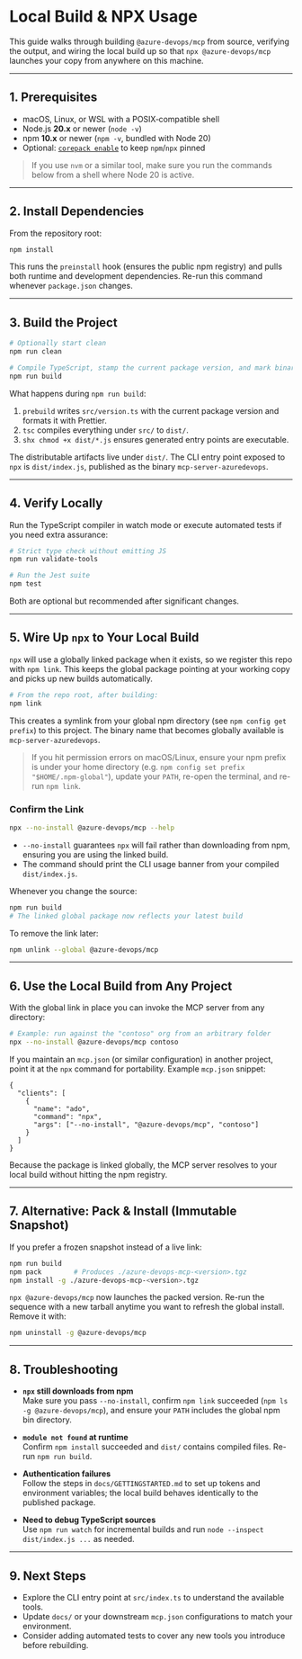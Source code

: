 # Local Build & NPX Usage

This guide walks through building `@azure-devops/mcp` from source, verifying the output, and wiring the local build up so that `npx @azure-devops/mcp` launches your copy from anywhere on this machine.

---

## 1. Prerequisites

- macOS, Linux, or WSL with a POSIX‑compatible shell
- Node.js **20.x** or newer (`node -v`)
- npm **10.x** or newer (`npm -v`, bundled with Node 20)
- Optional: [`corepack enable`](https://nodejs.org/api/corepack.html#enable) to keep `npm`/`npx` pinned

> If you use `nvm` or a similar tool, make sure you run the commands below from a shell where Node 20 is active.

---

## 2. Install Dependencies

From the repository root:

```bash
npm install
```

This runs the `preinstall` hook (ensures the public npm registry) and pulls both runtime and development dependencies. Re-run this command whenever `package.json` changes.

---

## 3. Build the Project

```bash
# Optionally start clean
npm run clean

# Compile TypeScript, stamp the current package version, and mark binaries executable
npm run build
```

What happens during `npm run build`:

1. `prebuild` writes `src/version.ts` with the current package version and formats it with Prettier.
2. `tsc` compiles everything under `src/` to `dist/`.
3. `shx chmod +x dist/*.js` ensures generated entry points are executable.

The distributable artifacts live under `dist/`. The CLI entry point exposed to `npx` is `dist/index.js`, published as the binary `mcp-server-azuredevops`.

---

## 4. Verify Locally

Run the TypeScript compiler in watch mode or execute automated tests if you need extra assurance:

```bash
# Strict type check without emitting JS
npm run validate-tools

# Run the Jest suite
npm test
```

Both are optional but recommended after significant changes.

---

## 5. Wire Up `npx` to Your Local Build

`npx` will use a globally linked package when it exists, so we register this repo with `npm link`. This keeps the global package pointing at your working copy and picks up new builds automatically.

```bash
# From the repo root, after building:
npm link
```

This creates a symlink from your global npm directory (see `npm config get prefix`) to this project. The binary name that becomes globally available is `mcp-server-azuredevops`.

> If you hit permission errors on macOS/Linux, ensure your npm prefix is under your home directory (e.g. `npm config set prefix "$HOME/.npm-global"`), update your `PATH`, re-open the terminal, and re-run `npm link`.

### Confirm the Link

```bash
npx --no-install @azure-devops/mcp --help
```

- `--no-install` guarantees `npx` will fail rather than downloading from npm, ensuring you are using the linked build.
- The command should print the CLI usage banner from your compiled `dist/index.js`.

Whenever you change the source:

```bash
npm run build
# The linked global package now reflects your latest build
```

To remove the link later:

```bash
npm unlink --global @azure-devops/mcp
```

---

## 6. Use the Local Build from Any Project

With the global link in place you can invoke the MCP server from any directory:

```bash
# Example: run against the "contoso" org from an arbitrary folder
npx --no-install @azure-devops/mcp contoso
```

If you maintain an `mcp.json` (or similar configuration) in another project, point it at the `npx` command for portability. Example `mcp.json` snippet:

```jsonc
{
  "clients": [
    {
      "name": "ado",
      "command": "npx",
      "args": ["--no-install", "@azure-devops/mcp", "contoso"]
    }
  ]
}
```

Because the package is linked globally, the MCP server resolves to your local build without hitting the npm registry.

---

## 7. Alternative: Pack & Install (Immutable Snapshot)

If you prefer a frozen snapshot instead of a live link:

```bash
npm run build
npm pack        # Produces ./azure-devops-mcp-<version>.tgz
npm install -g ./azure-devops-mcp-<version>.tgz
```

`npx @azure-devops/mcp` now launches the packed version. Re-run the sequence with a new tarball anytime you want to refresh the global install. Remove it with:

```bash
npm uninstall -g @azure-devops/mcp
```

---

## 8. Troubleshooting

- **`npx` still downloads from npm**  
  Make sure you pass `--no-install`, confirm `npm link` succeeded (`npm ls -g @azure-devops/mcp`), and ensure your `PATH` includes the global npm bin directory.

- **`module not found` at runtime**  
  Confirm `npm install` succeeded and `dist/` contains compiled files. Re-run `npm run build`.

- **Authentication failures**  
  Follow the steps in `docs/GETTINGSTARTED.md` to set up tokens and environment variables; the local build behaves identically to the published package.

- **Need to debug TypeScript sources**  
  Use `npm run watch` for incremental builds and run `node --inspect dist/index.js ...` as needed.

---

## 9. Next Steps

- Explore the CLI entry point at `src/index.ts` to understand the available tools.
- Update `docs/` or your downstream `mcp.json` configurations to match your environment.
- Consider adding automated tests to cover any new tools you introduce before rebuilding.

